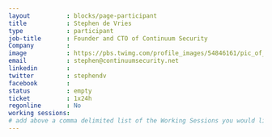 ```yaml
---
layout          : blocks/page-participant
title           : Stephen de Vries
type            : participant
job-title       : Founder and CTO of Continuum Security
Company         :
image           : https://pbs.twimg.com/profile_images/54846161/pic_of_me_200x200.jpg
email           : stephen@continuumsecurity.net
linkedin        :
twitter         : stephendv
facebook        :
status          : empty
ticket          : 1x24h
regonline       : No
working sessions:
# add above a comma delimited list of the Working Sessions you would like to attend (use the session's title)
---
```


<!-- put more details about participant here -->
